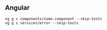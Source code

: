 ## Angular
    ng g c components/some-component --skip-tests
    ng g s services/error --skip-tests
